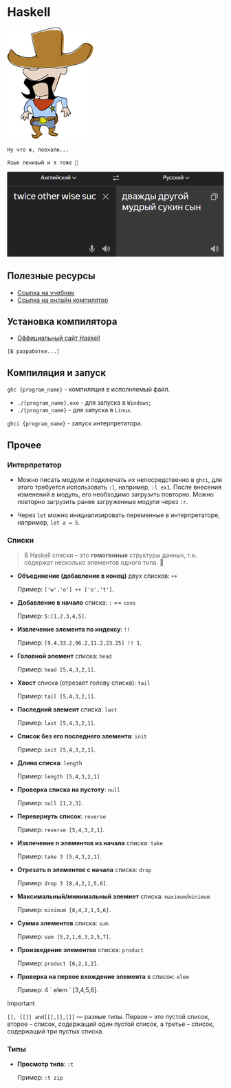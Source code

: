 # Haskell

![alt text](readme_imgs/image.png)

```text
Ну что ж, поехали...
```

```text
Язык ленивый и я тоже 🥲
```

![alt text](readme_imgs/image-1.png)

## Полезные ресурсы

- [Ссылка на учебник](https://learnhaskellforgood.narod.ru/learnyouahaskell.com/types-and-typeclasses.html)
- [Ссылка на онлайн компилятор](https://learnhaskellforgood.narod.ru/learnyouahaskell.com/types-and-typeclasses.html)

## Установка компилятора 

- [Оффициальный сайт Haskell](https://www.haskell.org/downloads/)

```text
[В разработке...]
```

## Компиляция и запуск

`ghc {program_name}` - компиляция в исполняемый файл.
- `./{program_name}.exe` - для запуска в `Windows`;
- `./{program_name}` - для запуска в `Linux`.

`ghci {program_name}` - запуск интерпретатора.

## Прочее

### Интерпретатор

- Можно писать модули и подключать их непосредственно в `ghci`, для этого требуется использовать `:l`, например, `:l ex1`. После внесения изменений в модуль, его необходимо загрузить повторно. Можно повторно загрузить ранее загруженные модули через `:r`.

- Через `let` можно инициализировать переменные в интерпретаторе, например, `let a = 5`.

### Списки

> В Haskell списки – это **гомогенные** структуры данных, т.е. содержат несколько элементов одного типа. 🤨

- **Объединение (добавление в конец)** двух списков: `++`

    Пример: `['w','o'] ++ ['o','t']`.

- **Добавление в начало** списка: `:` == `cons`

    Пример: `5:[1,2,3,4,5]`.

- **Извлечение элемента по индексу**: `!!`

    Пример: `[9.4,33.2,96.2,11.2,23.25] !! 1`.


- **Головной элемент** списка: `head`

    Пример: `head [5,4,3,2,1]`.

- **Хвост** списка (отрезает голову списка): `tail`

    Пример: `tail [5,4,3,2,1]`.

- **Последний элемент** списка: `last`

    Пример: `last [5,4,3,2,1]`.

- **Список без его последнего элемента**: `init`

    Пример: `init [5,4,3,2,1]`.

- **Длина списка**: `length`

    Пример: `length [5,4,3,2,1]`

- **Проверка списка на пустоту**: `null`

    Пример: `null [1,2,3]`.

- **Перевернуть список**: `reverse`

    Пример: `reverse [5,4,3,2,1]`.

- **Извлечение n элементов из начала** списка: `take`

    Пример: `take 3 [5,4,3,2,1]`.

- **Отрезать n элементов с начала** списка: `drop`

    Пример: `drop 3 [8,4,2,1,5,6]`.

- **Максимальный/минимальный элемнет** списка: `maximum`/`minimum`

    Пример: `minimum [8,4,2,1,5,6]`.


- **Сумма элементов** списка: `sum`

    Пример: `sum [5,2,1,6,3,2,5,7]`.


- **Произведение элементов** списка: `product`

    Пример: `product [6,2,1,2]`.

- **Проверка на первое вхождение элемента** в список: `elem`

    Пример: 4 \` elem \` [3,4,5,6].




> [!IMPORTANT]
>
> `[], [[]] and[[],[],[]]` — разные типы. Первое – это пустой список, второе – список, содержащий один пустой список, а третье – список, содержащий три пустых списка.

### Типы

- **Просмотр типа**: `:t`

    Пример: `:t zip`